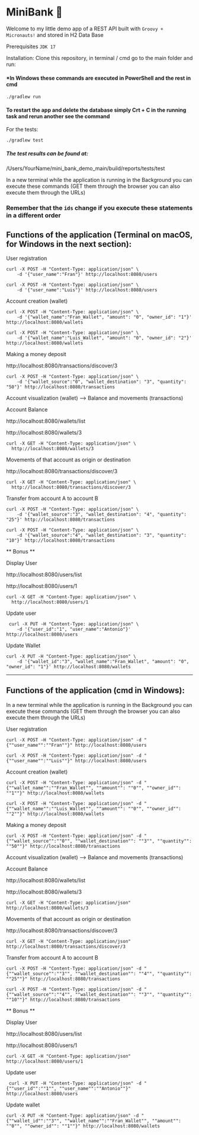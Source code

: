 # MiniBank 🏦

Welcome to my little demo app of a REST API built with `Groovy + Micronauts!` and stored in H2 Data Base

Prerequisites `JDK 17`

Installation: Clone this repository, in terminal / cmd go to the main folder and run:
#### *In Windows these commands are executed in PowerShell and the rest in cmd
```shell
./gradlew run
```
#### To restart the app and delete the database simply Crt + C in the running task and rerun another see the command
For the tests:
```shell
./gradlew test
```
##### The test results can be found at:
/Users/YourName/mini_bank_demo_main/build/reports/tests/test

In a new terminal while the application is running in the Background you can execute these commands (GET them through the browser you can also execute them through the URLs)
### Remember that the `ids` change if you execute these statements in a different order

## Functions of the application (Terminal on macOS, for Windows in the next section):

User registration

```shell
curl -X POST -H "Content-Type: application/json" \
    -d '{"user_name":"Fran"}' http://localhost:8080/users
```
```shell
curl -X POST -H "Content-Type: application/json" \
    -d '{"user_name":"Luis"}' http://localhost:8080/users
```

Account creation (wallet)

```shell
curl -X POST -H "Content-Type: application/json" \
    -d '{"wallet_name":"Fran_Wallet", "amount": "0", "owner_id": "1"}' http://localhost:8080/wallets
```
```shell 
curl -X POST -H "Content-Type: application/json" \
    -d '{"wallet_name":"Luis_Wallet", "amount": "0", "owner_id": "2"}' http://localhost:8080/wallets
```

Making a money deposit

http://localhost:8080/transactions/discover/3
```shell
curl -X POST -H "Content-Type: application/json" \
    -d '{"wallet_source":"0", "wallet_destination": "3", "quantity": "50"}' http://localhost:8080/transactions
```


Account visualization (wallet) --> Balance and movements (transactions)

Account Balance

http://localhost:8080/wallets/list

http://localhost:8080/wallets/3
```shell
curl -X GET -H "Content-Type: application/json" \
  http://localhost:8080/wallets/3
```

Movements of that account as origin or destination

http://localhost:8080/transactions/discover/3
```shell
curl -X GET -H "Content-Type: application/json" \
  http://localhost:8080/transactions/discover/3
```

Transfer from account A to account B

```shell
curl -X POST -H "Content-Type: application/json" \
    -d '{"wallet_source":"3", "wallet_destination": "4", "quantity": "25"}' http://localhost:8080/transactions
```
```shell
curl -X POST -H "Content-Type: application/json" \
    -d '{"wallet_source":"4", "wallet_destination": "3", "quantity": "10"}' http://localhost:8080/transactions
```


** Bonus **

Display User

http://localhost:8080/users/list

http://localhost:8080/users/1
```shell
curl -X GET -H "Content-Type: application/json" \
  http://localhost:8080/users/1
```

Update user 

```shell
 curl -X PUT -H "Content-Type: application/json" \
    -d '{"user_id":"1", "user_name":"Antonio"}' http://localhost:8080/users
```

Update Wallet

```shell
curl -X PUT -H "Content-Type: application/json" \
    -d '{"wallet_id":"3", "wallet_name":"Fran_Wallet", "amount": "0", "owner_id": "1"}' http://localhost:8080/wallets
```

---

## Functions of the application (cmd in Windows):

In a new terminal while the application is running in the Background you can execute these commands (GET them through the browser you can also execute them through the URLs)

User registration

```shell
curl -X POST -H "Content-Type: application/json" -d "{""user_name"":""Fran""}" http://localhost:8080/users
```
```shell
curl -X POST -H "Content-Type: application/json" -d "{""user_name"":""Luis""}" http://localhost:8080/users
```



Account creation (wallet)
```shell
curl -X POST -H "Content-Type: application/json" -d "{""wallet_name"":""Fran_Wallet"", ""amount"": ""0"", ""owner_id"": ""1""}" http://localhost:8080/wallets
```
```shell 
curl -X POST -H "Content-Type: application/json" -d "{""wallet_name"":""Luis_Wallet"", ""amount"": ""0"", ""owner_id"": ""2""}" http://localhost:8080/wallets
```


Making a money deposit
```shell
curl -X POST -H "Content-Type: application/json" -d "{""wallet_source"":""0"", ""wallet_destination"": ""3"", ""quantity"": ""50""}" http://localhost:8080/transactions
```

Account visualization (wallet) --> Balance and movements (transactions)

Account Balance

http://localhost:8080/wallets/list

http://localhost:8080/wallets/3
```shell
curl -X GET -H "Content-Type: application/json" http://localhost:8080/wallets/3
```

Movements of that account as origin or destination

http://localhost:8080/transactions/discover/3
```shell
curl -X GET -H "Content-Type: application/json" http://localhost:8080/transactions/discover/3
```

Transfer from account A to account B
```shell
curl -X POST -H "Content-Type: application/json" -d "{""wallet_source"":""3"", ""wallet_destination"": ""4"", ""quantity"": ""25""}" http://localhost:8080/transactions
```
```shell
curl -X POST -H "Content-Type: application/json" -d "{""wallet_source"":""4"", ""wallet_destination"": ""3"", ""quantity"": ""10""}" http://localhost:8080/transactions
```


** Bonus **

Display User

http://localhost:8080/users/list

http://localhost:8080/users/1
```shell
curl -X GET -H "Content-Type: application/json" http://localhost:8080/users/1
```

Update user 
```shell
 curl -X PUT -H "Content-Type: application/json" -d "{""user_id"":""1"", ""user_name"":""Antonio""}" http://localhost:8080/users
```

Update wallet
```shell
curl -X PUT -H "Content-Type: application/json" -d "{""wallet_id"":""3"", ""wallet_name"":""Fran_Wallet"", ""amount"": ""0"", ""owner_id"": ""1""}" http://localhost:8080/wallets
```

